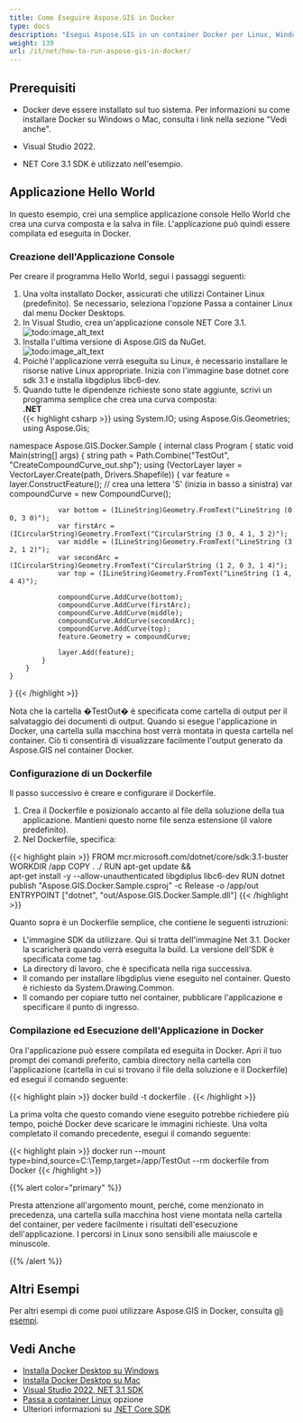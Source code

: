 ```yaml
---
title: Come Eseguire Aspose.GIS in Docker
type: docs
description: "Esegui Aspose.GIS in un container Docker per Linux, Windows Server e qualsiasi sistema operativo."
weight: 139
url: /it/net/how-to-run-aspose-gis-in-docker/
---
```


## Prerequisiti

- Docker deve essere installato sul tuo sistema. Per informazioni su come installare Docker su Windows o Mac, consulta i link nella sezione "Vedi anche".

- Visual Studio 2022.

- NET Core 3.1 SDK è utilizzato nell'esempio.


## Applicazione Hello World

In questo esempio, crei una semplice applicazione console Hello World che crea una curva composta e la salva in file. L'applicazione può quindi essere compilata ed eseguita in Docker.

### Creazione dell'Applicazione Console

Per creare il programma Hello World, segui i passaggi seguenti:
1. Una volta installato Docker, assicurati che utilizzi Container Linux (predefinito). Se necessario, seleziona l'opzione Passa a container Linux dal menu Docker Desktops.
1. In Visual Studio, crea un'applicazione console NET Core 3.1.<br>
![todo:image_alt_text](create-a-new-project.png)<br>
1. Installa l'ultima versione di Aspose.GIS da NuGet.<br>
![todo:image_alt_text](nuget-aspose-gis.png)<br>
1. Poiché l'applicazione verrà eseguita su Linux, è necessario installare le risorse native Linux appropriate. Inizia con l'immagine base dotnet core sdk 3.1 e installa libgdiplus libc6-dev.
1. Quando tutte le dipendenze richieste sono state aggiunte, scrivi un programma semplice che crea una curva composta:<br>
**.NET**<br>
{{< highlight csharp >}}
using System.IO;
using Aspose.Gis.Geometries;
using Aspose.Gis;

namespace Aspose.GIS.Docker.Sample
{
    internal class Program
    {
        static void Main(string[] args)
        {
            string path = Path.Combine("TestOut", "CreateCompoundCurve_out.shp");
            using (VectorLayer layer = VectorLayer.Create(path, Drivers.Shapefile))
            {
                var feature = layer.ConstructFeature();
                // crea una lettera 'S' (inizia in basso a sinistra)
                var compoundCurve = new CompoundCurve();

                var bottom = (ILineString)Geometry.FromText("LineString (0 0, 3 0)");
                var firstArc = (ICircularString)Geometry.FromText("CircularString (3 0, 4 1, 3 2)");
                var middle = (ILineString)Geometry.FromText("LineString (3 2, 1 2)");
                var secondArc = (ICircularString)Geometry.FromText("CircularString (1 2, 0 3, 1 4)");
                var top = (ILineString)Geometry.FromText("LineString (1 4, 4 4)");

                compoundCurve.AddCurve(bottom);
                compoundCurve.AddCurve(firstArc);
                compoundCurve.AddCurve(middle);
                compoundCurve.AddCurve(secondArc);
                compoundCurve.AddCurve(top);
                feature.Geometry = compoundCurve;

                layer.Add(feature);
            }
        }
    }
}
{{< /highlight >}}

Nota che la cartella �TestOut� è specificata come cartella di output per il salvataggio dei documenti di output. Quando si esegue l'applicazione in Docker, una cartella sulla macchina host verrà montata in questa cartella nel container. Ciò ti consentirà di visualizzare facilmente l'output generato da Aspose.GIS nel container Docker.

### Configurazione di un Dockerfile

Il passo successivo è creare e configurare il Dockerfile.

1. Crea il Dockerfile e posizionalo accanto al file della soluzione della tua applicazione. Mantieni questo nome file senza estensione (il valore predefinito).
1. Nel Dockerfile, specifica:

{{< highlight plain >}}
FROM mcr.microsoft.com/dotnet/core/sdk:3.1-buster 
WORKDIR /app
COPY . ./
RUN apt-get update && \
    apt-get install -y --allow-unauthenticated libgdiplus libc6-dev
RUN dotnet publish "Aspose.GIS.Docker.Sample.csproj" -c Release -o /app/out
ENTRYPOINT ["dotnet", "out/Aspose.GIS.Docker.Sample.dll"]
{{< /highlight >}}

Quanto sopra è un Dockerfile semplice, che contiene le seguenti istruzioni:

- L'immagine SDK da utilizzare. Qui si tratta dell'immagine Net 3.1. Docker la scaricherà quando verrà eseguita la build. La versione dell'SDK è specificata come tag.
- La directory di lavoro, che è specificata nella riga successiva.
- Il comando per installare libgdiplus viene eseguito nel container. Questo è richiesto da System.Drawing.Common.
- Il comando per copiare tutto nel container, pubblicare l'applicazione e specificare il punto di ingresso.

### Compilazione ed Esecuzione dell'Applicazione in Docker

Ora l'applicazione può essere compilata ed eseguita in Docker. Apri il tuo prompt dei comandi preferito, cambia directory nella cartella con l'applicazione (cartella in cui si trovano il file della soluzione e il Dockerfile) ed esegui il comando seguente:

{{< highlight plain >}}
docker build -t dockerfile .
{{< /highlight >}}

La prima volta che questo comando viene eseguito potrebbe richiedere più tempo, poiché Docker deve scaricare le immagini richieste. Una volta completato il comando precedente, esegui il comando seguente:

{{< highlight plain >}}
docker run --mount type=bind,source=C:\Temp,target=/app/TestOut --rm dockerfile from Docker
{{< /highlight >}}

{{% alert color="primary" %}} 

Presta attenzione all'argomento mount, perché, come menzionato in precedenza, una cartella sulla macchina host viene montata nella cartella del container, per vedere facilmente i risultati dell'esecuzione dell'applicazione. I percorsi in Linux sono sensibili alle maiuscole e minuscole.

{{% /alert %}}


## Altri Esempi

Per altri esempi di come puoi utilizzare Aspose.GIS in Docker, consulta [gli esempi](https://github.com/aspose-gis/Aspose.Gis-for-.NET).


## Vedi Anche

- [Installa Docker Desktop su Windows](https://docs.docker.com/docker-for-windows/install/)
- [Installa Docker Desktop su Mac](https://docs.docker.com/docker-for-mac/install/)
- [Visual Studio 2022, NET 3.1 SDK](https://docs.microsoft.com/en-us/dotnet/core/install/windows?tabs=netcore31#dependencies)
- [Passa a container Linux](https://docs.docker.com/docker-for-windows/#switch-between-windows-and-linux-containers) opzione
- Ulteriori informazioni su [.NET Core SDK](https://hub.docker.com/_/microsoft-dotnet-sdk)
